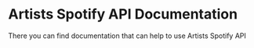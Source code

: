 Artists Spotify API Documentation
=====================

There you can find documentation that can help to use Artists Spotify API
